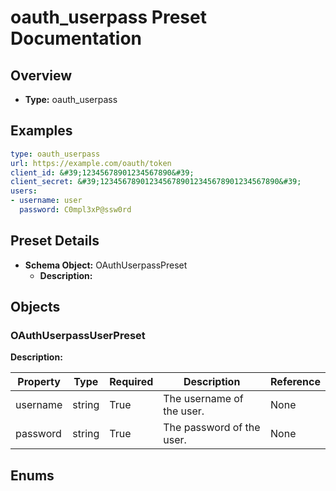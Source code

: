 
# oauth_userpass Preset Documentation

## Overview
- **Type:** oauth_userpass

## Examples

```yaml
type: oauth_userpass
url: https://example.com/oauth/token
client_id: &#39;12345678901234567890&#39;
client_secret: &#39;1234567890123456789012345678901234567890&#39;
users:
- username: user
  password: C0mpl3xP@ssw0rd

```


## Preset Details
- **Schema Object:** OAuthUserpassPreset
  - **Description:** 

## Objects

### OAuthUserpassUserPreset
**Description:** 

| Property | Type | Required | Description | Reference |
|----------|------|----------|-------------|-----------|
| username | string | True | The username of the user. | None |
| password | string | True | The password of the user. | None |



## Enums
